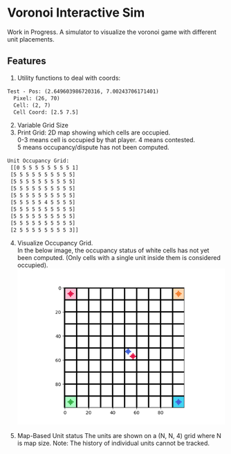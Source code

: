 # Voronoi Interactive Sim

Work in Progress. A simulator to visualize the voronoi game with
different unit placements.

## Features

1. Utility functions to deal with coords:
```
Test - Pos: (2.649603986720316, 7.00243706171401)
  Pixel: (26, 70)
  Cell: (2, 7)
  Cell Coord: [2.5 7.5]
```

2. Variable Grid Size
3. Print Grid: 2D map showing which cells are occupied.  
   0-3 means cell is occupied by that player. 4 means contested.   
   5 means occupancy/dispute has not been computed.
```
Unit Occupancy Grid:
 [[0 5 5 5 5 5 5 5 5 1]
 [5 5 5 5 5 5 5 5 5 5]
 [5 5 5 5 5 5 5 5 5 5]
 [5 5 5 5 5 5 5 5 5 5]
 [5 5 5 5 5 5 5 5 5 5]
 [5 5 5 5 5 4 5 5 5 5]
 [5 5 5 5 5 5 5 5 5 5]
 [5 5 5 5 5 5 5 5 5 5]
 [5 5 5 5 5 5 5 5 5 5]
 [2 5 5 5 5 5 5 5 5 3]]
```

4. Visualize Occupancy Grid.  
In the below image, the occupancy status of white cells has not 
   yet been computed. (Only cells with a single unit inside them is
   considered occupied).
    ![](grid_10x10_unit_occupancy.png)

5. Map-Based Unit status
The units are shown on a (N, N, 4) grid where N is map size. 
   Note: The history of individual units cannot be tracked.
   
